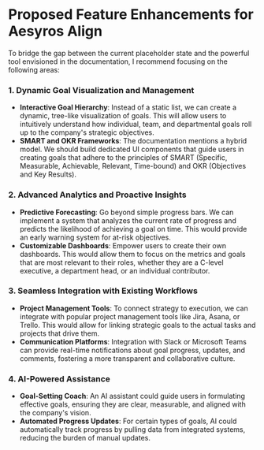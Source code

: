 # Proposed Feature Enhancements for Aesyros Align

To bridge the gap between the current placeholder state and the powerful tool envisioned in the documentation, I recommend focusing on the following areas:

### 1. Dynamic Goal Visualization and Management

*   **Interactive Goal Hierarchy**: Instead of a static list, we can create a dynamic, tree-like visualization of goals. This will allow users to intuitively understand how individual, team, and departmental goals roll up to the company's strategic objectives.
*   **SMART and OKR Frameworks**: The documentation mentions a hybrid model. We should build dedicated UI components that guide users in creating goals that adhere to the principles of SMART (Specific, Measurable, Achievable, Relevant, Time-bound) and OKR (Objectives and Key Results).

### 2. Advanced Analytics and Proactive Insights

*   **Predictive Forecasting**: Go beyond simple progress bars. We can implement a system that analyzes the current rate of progress and predicts the likelihood of achieving a goal on time. This would provide an early warning system for at-risk objectives.
*   **Customizable Dashboards**: Empower users to create their own dashboards. This would allow them to focus on the metrics and goals that are most relevant to their roles, whether they are a C-level executive, a department head, or an individual contributor.

### 3. Seamless Integration with Existing Workflows

*   **Project Management Tools**: To connect strategy to execution, we can integrate with popular project management tools like Jira, Asana, or Trello. This would allow for linking strategic goals to the actual tasks and projects that drive them.
*   **Communication Platforms**: Integration with Slack or Microsoft Teams can provide real-time notifications about goal progress, updates, and comments, fostering a more transparent and collaborative culture.

### 4. AI-Powered Assistance

*   **Goal-Setting Coach**: An AI assistant could guide users in formulating effective goals, ensuring they are clear, measurable, and aligned with the company's vision.
*   **Automated Progress Updates**: For certain types of goals, AI could automatically track progress by pulling data from integrated systems, reducing the burden of manual updates.
